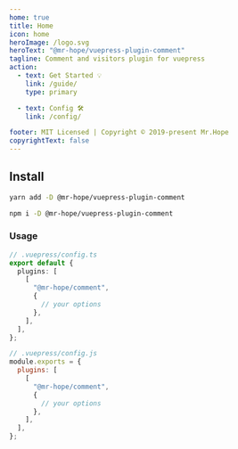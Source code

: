 ```yaml
---
home: true
title: Home
icon: home
heroImage: /logo.svg
heroText: "@mr-hope/vuepress-plugin-comment"
tagline: Comment and visitors plugin for vuepress
action:
  - text: Get Started 💡
    link: /guide/
    type: primary

  - text: Config 🛠
    link: /config/

footer: MIT Licensed | Copyright © 2019-present Mr.Hope
copyrightText: false
---
```


## Install

<CodeGroup>
<CodeGroupItem title="yarn">

```bash
yarn add -D @mr-hope/vuepress-plugin-comment
```

</CodeGroupItem>

<CodeGroupItem title="npm">

```bash
npm i -D @mr-hope/vuepress-plugin-comment
```

</CodeGroupItem>
</CodeGroup>

### Usage

<CodeGroup>
<CodeGroupItem title="ts">

```ts
// .vuepress/config.ts
export default {
  plugins: [
    [
      "@mr-hope/comment",
      {
        // your options
      },
    ],
  ],
};
```

</CodeGroupItem>

<CodeGroupItem title="js">

```js
// .vuepress/config.js
module.exports = {
  plugins: [
    [
      "@mr-hope/comment",
      {
        // your options
      },
    ],
  ],
};
```

</CodeGroupItem>
</CodeGroup>
